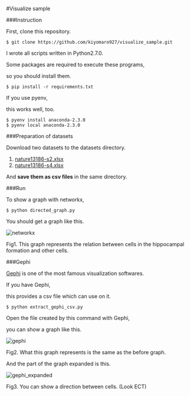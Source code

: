 #Visualize sample


###Instruction

First, clone this repository.

```
$ git clone https://github.com/kiyomaro927/visualize_sample.git
```

I wrote all scripts written in Python2.7.0.

Some packages are required to execute these programs,

so you should install them.

```
$ pip install -r requirements.txt
```

If you use pyenv,

this works well, too.

```
$ pyenv install anaconda-2.3.0
$ pyenv local anaconda-2.3.0
```

###Preparation of datasets

Download two datasets to the datasets directory.

1. [nature13186-s2.xlsx](http://www.nature.com/nature/journal/v508/n7495/extref/nature13186-s2.xlsx)
2. [nature13186-s4.xlsx](http://www.nature.com/nature/journal/v508/n7495/extref/nature13186-s4.xlsx)

And __save them as csv files__ in the same directory.

###Run

To show a graph with networkx,

```
$ python directed_graph.py
```

You should get a graph like this.

![networkx](https://raw.github.com/wiki/kiyomaro927/visualize_sample/images/hippocampal_connection_graph1.png)

Fig1. This graph represents the relation between cells in the hippocampal formation and other cells.

###Gephi

[Gephi](https://gephi.org/) is one of the most famous visualization softwares.

If you have Gephi,

this provides a csv file which can use on it.

```
$ python extract_gephi_csv.py
```

Open the file created by this command with Gephi,

you can show a graph like this.

![gephi](https://raw.github.com/wiki/kiyomaro927/visualize_sample/images/hippocampal_connection_graph2.png)

Fig2. What this graph represents is the same as the before graph.

And the part of the graph expanded is this.

![gephi_expanded](https://raw.github.com/wiki/kiyomaro927/visualize_sample/images/hippocampal_connection_graph3.png)

Fig3. You can show a direction between cells. (Look ECT)
